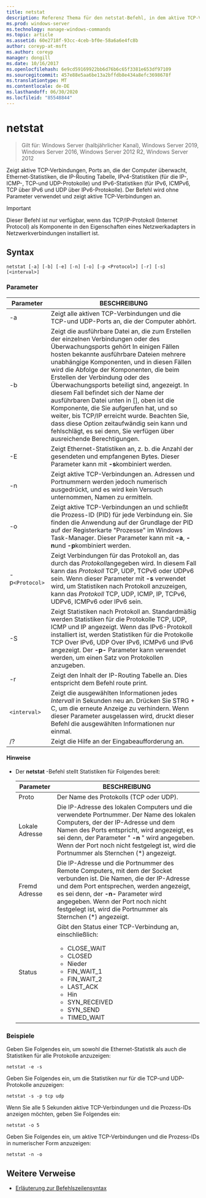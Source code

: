 ```yaml
---
title: netstat
description: Referenz Thema für den netstat-Befehl, in dem aktive TCP-Verbindungen, Ports, die der Computer überwacht, Ethernet-Statistiken, die IP-Routing Tabelle, IPv4-Statistiken und IPv6-Statistiken angezeigt werden.
ms.prod: windows-server
ms.technology: manage-windows-commands
ms.topic: article
ms.assetid: 60e2718f-93cc-4ceb-bf0e-58a6a6e4fc8b
author: coreyp-at-msft
ms.author: coreyp
manager: dongill
ms.date: 10/16/2017
ms.openlocfilehash: 6e9cd59169922bb6d76b6c65f3381e653df97109
ms.sourcegitcommit: 457e88e5aa6be13a2bffdb8e434a8efc3698678f
ms.translationtype: MT
ms.contentlocale: de-DE
ms.lasthandoff: 06/30/2020
ms.locfileid: "85548844"
---
```

# <a name="netstat"></a>netstat

> Gilt für: Windows Server (halbjährlicher Kanal), Windows Server 2019, Windows Server 2016, Windows Server 2012 R2, Windows Server 2012

Zeigt aktive TCP-Verbindungen, Ports an, die der Computer überwacht, Ethernet-Statistiken, die IP-Routing Tabelle, IPv4-Statistiken (für die IP-, ICMP-, TCP-und UDP-Protokolle) und IPv6-Statistiken (für IPv6, ICMPv6, TCP über IPv6 und UDP über IPv6-Protokolle). Der Befehl wird ohne Parameter verwendet und zeigt aktive TCP-Verbindungen an.

> [!IMPORTANT]
> Dieser Befehl ist nur verfügbar, wenn das TCP/IP-Protokoll (Internet Protocol) als Komponente in den Eigenschaften eines Netzwerkadapters in Netzwerkverbindungen installiert ist.

## <a name="syntax"></a>Syntax

```
netstat [-a] [-b] [-e] [-n] [-o] [-p <Protocol>] [-r] [-s] [<interval>]
```

### <a name="parameters"></a>Parameter

| Parameter | BESCHREIBUNG |
| --------- | ----------- |
| -a | Zeigt alle aktiven TCP-Verbindungen und die TCP-und UDP-Ports an, die der Computer abhört. |
| -b | Zeigt die ausführbare Datei an, die zum Erstellen der einzelnen Verbindungen oder des Überwachungsports gehört In einigen Fällen hosten bekannte ausführbare Dateien mehrere unabhängige Komponenten, und in diesen Fällen wird die Abfolge der Komponenten, die beim Erstellen der Verbindung oder des Überwachungsports beteiligt sind, angezeigt. In diesem Fall befindet sich der Name der ausführbaren Datei unten in [], oben ist die Komponente, die Sie aufgerufen hat, und so weiter, bis TCP/IP erreicht wurde. Beachten Sie, dass diese Option zeitaufwändig sein kann und fehlschlägt, es sei denn, Sie verfügen über ausreichende Berechtigungen.
| -E | Zeigt Ethernet-Statistiken an, z. b. die Anzahl der gesendeten und empfangenen Bytes. Dieser Parameter kann mit **-s**kombiniert werden. |
| -n | Zeigt aktive TCP-Verbindungen an. Adressen und Portnummern werden jedoch numerisch ausgedrückt, und es wird kein Versuch unternommen, Namen zu ermitteln. |
| -o | Zeigt aktive TCP-Verbindungen an und schließt die Prozess-ID (PID) für jede Verbindung ein. Sie finden die Anwendung auf der Grundlage der PID auf der Registerkarte "Prozesse" im Windows Task-Manager. Dieser Parameter kann mit **-a**, **-n**und **-p**kombiniert werden. |
| -p`<Protocol>` | Zeigt Verbindungen für das Protokoll an, das durch das *Protokoll*angegeben wird. In diesem Fall kann das *Protokoll* TCP, UDP, TCPv6 oder UDPv6 sein. Wenn dieser Parameter mit **-s** verwendet wird, um Statistiken nach Protokoll anzuzeigen, kann das *Protokoll* TCP, UDP, ICMP, IP, TCPv6, UDPv6, ICMPv6 oder IPv6 sein. |
| -S | Zeigt Statistiken nach Protokoll an. Standardmäßig werden Statistiken für die Protokolle TCP, UDP, ICMP und IP angezeigt. Wenn das IPv6-Protokoll installiert ist, werden Statistiken für die Protokolle TCP Over IPv6, UDP Over IPv6, ICMPv6 und IPv6 angezeigt. Der **-p-** Parameter kann verwendet werden, um einen Satz von Protokollen anzugeben. |
| -r | Zeigt den Inhalt der IP-Routing Tabelle an. Dies entspricht dem Befehl route print. |
| `<interval>` | Zeigt die ausgewählten Informationen jedes *Intervall* in Sekunden neu an. Drücken Sie STRG + C, um die erneute Anzeige zu verhindern. Wenn dieser Parameter ausgelassen wird, druckt dieser Befehl die ausgewählten Informationen nur einmal. |
| /? | Zeigt die Hilfe an der Eingabeaufforderung an. |

#### <a name="remarks"></a>Hinweise

- Der **netstat** -Befehl stellt Statistiken für Folgendes bereit:

    | Parameter | BESCHREIBUNG |
    | --------- | ----------- |
    | Proto | Der Name des Protokolls (TCP oder UDP). |
    | Lokale Adresse | Die IP-Adresse des lokalen Computers und die verwendete Portnummer. Der Name des lokalen Computers, der der IP-Adresse und dem Namen des Ports entspricht, wird angezeigt, es sei denn, der Parameter " **-n** " wird angegeben. Wenn der Port noch nicht festgelegt ist, wird die Portnummer als Sternchen (*) angezeigt. |
    | Fremd Adresse | Die IP-Adresse und die Portnummer des Remote Computers, mit dem der Socket verbunden ist. Die Namen, die der IP-Adresse und dem Port entsprechen, werden angezeigt, es sei denn, der **-n-** Parameter wird angegeben. Wenn der Port noch nicht festgelegt ist, wird die Portnummer als Sternchen (*) angezeigt. |
    | Status | Gibt den Status einer TCP-Verbindung an, einschließlich:<ul><li>CLOSE_WAIT</li><li>CLOSED</li><li>Nieder</li><li>FIN_WAIT_1</li><li>FIN_WAIT_2</li><li>LAST_ACK</li><li>Hin</li><li>SYN_RECEIVED</li><li>SYN_SEND</li><li>TIMED_WAIT</li></ul> |

### <a name="examples"></a>Beispiele

Geben Sie Folgendes ein, um sowohl die Ethernet-Statistik als auch die Statistiken für alle Protokolle anzuzeigen:

```
netstat -e -s
```

Geben Sie Folgendes ein, um die Statistiken nur für die TCP-und UDP-Protokolle anzuzeigen:

```
netstat -s -p tcp udp
```

Wenn Sie alle 5 Sekunden aktive TCP-Verbindungen und die Prozess-IDs anzeigen möchten, geben Sie Folgendes ein:

```
netstat -o 5
```

Geben Sie Folgendes ein, um aktive TCP-Verbindungen und die Prozess-IDs in numerischer Form anzuzeigen:

```
netstat -n -o
```

## <a name="additional-references"></a>Weitere Verweise

- [Erläuterung zur Befehlszeilensyntax](command-line-syntax-key.md)
